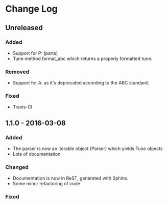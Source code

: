 # Change Log

## Unreleased

### Added

* Support for P: (parts)
* Tune method format_abc which returns a properly formatted tune.

### Removed

* Support for A: as it's deprecated according to the ABC standard.

### Fixed

* Travis-CI

## 1.1.0 - 2016-03-08

### Added

* The parser is now an iterable object (Parser) which yields Tune objects
* Lots of documentation

### Changed

* Documentation is now in ReST, generated with Sphinx.
* Some minor refactoring of code

### Fixed
